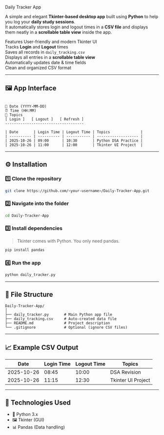 Daily Tracker App

A simple and elegant **Tkinter-based desktop app** built using **Python** to help you log your **daily study sessions**.  
It automatically stores login and logout times in a **CSV file** and displays them neatly in a **scrollable table view** inside the app.

Features
User-friendly and modern Tkinter UI  
Tracks **Login** and **Logout** times  
Saves all records in `daily_tracking.csv`  
Displays all entries in a **scrollable table view**  
Automatically updates date & time fields  
Clean and organized CSV format  

---

## 🖼️ App Interface

```

📅 Date (YYYY-MM-DD)
⏰ Time (HH:MM)
🧠 Topics
[ Login ]   [ Logout ]   [ Refresh ]
------------------------------------

| Date       | Login Time | Logout Time | Topics              |
| ---------- | ---------- | ----------- | ------------------- |
| 2025-10-26 | 09:00      | 10:30       | Python DSA Practice |
| 2025-10-26 | 11:00      | 12:00       | Tkinter UI Project  |

````

---

## ⚙️ Installation

### 1️⃣ Clone the repository
```bash
git clone https://github.com/<your-username>/Daily-Tracker-App.git
````

### 2️⃣ Navigate into the folder

```bash
cd Daily-Tracker-App
```

### 3️⃣ Install dependencies

> Tkinter comes with Python. You only need pandas.

```bash
pip install pandas
```

### 4️⃣ Run the app

```bash
python daily_tracker.py
```

---

## 📄 File Structure

```
Daily-Tracker-App/
│
├── daily_tracker.py       # Main Python app file
├── daily_tracking.csv     # Auto-created data file
├── README.md              # Project description
└── .gitignore             # Optional (ignore CSV files)
```

---

## 📈 Example CSV Output

| Date       | Login Time | Logout Time | Topics             |
| ---------- | ---------- | ----------- | ------------------ |
| 2025-10-26 | 08:45      | 10:00       | DSA Revision       |
| 2025-10-26 | 11:15      | 12:30       | Tkinter UI Project |

---

## 🧰 Technologies Used

* 🐍 Python 3.x
* 🖼️ Tkinter (GUI)
* 📊 Pandas (Data handling)



